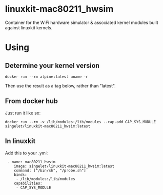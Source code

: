 # linuxkit-mac80211_hwsim

Container for the WiFi hardware simulator &amp; associated kernel modules built against linuxkit kernels.

# Using

## Determine your kernel version

`docker run --rm alpine:latest uname -r`

Then use the result as a tag below, rather than "latest".

## From docker hub

Just run it like so:

`docker run --rm -v /lib/modules:/lib/modules --cap-add CAP_SYS_MODULE singelet/linuxkit-mac80211_hwsim:latest`

## In linuxkit

Add this to your .yml:

```
 - name: mac80211_hwsim
    image: singelet/linuxkit-mac80211_hwsim:latest
    command: ["/bin/sh", "/probe.sh"]
    binds:
     - /lib/modules:/lib/modules
    capabilities:
     - CAP_SYS_MODULE
```
